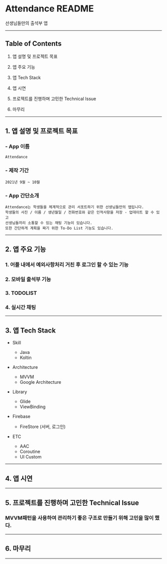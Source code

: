 # Attendance README

선생님들만의 출석부 앱

-------------------------

## Table of Contents

1. 앱 설명 및 프로젝트 목표

2. 앱 주요 기능

3. 앱 Tech Stack

4. 앱 시연

5. 프로젝트를 진행하며 고민한 Technical Issue

6. 마무리

----------------------

## 1. 앱 설명 및 프로젝트 목표

### - App 이름

    Attendance

### - 제작 기간

    2021년 9월 ~ 10월

### - App 간단소개

    Attendance는 학생들을 체계적으로 관리 서포트하기 위한 선생님들만의 앱입니다.    
    학생들의 사진 / 이름 / 생년월일 / 전화번호와 같은 인적사항을 저장 - 업데이트 할 수 있고     
    선생님들끼리 소통할 수 있는 채팅 기능이 있습니다.
    또한 간단하게 계획을 짜기 위한 To-Do List 기능도 있습니다.
    
----------------------

## 2. 앱 주요 기능

### 1. 어플 내에서 예외사항처리 거친 후 로그인 할 수 있는 기능

### 2. 모바일 출석부 기능

### 3. TODOLIST

### 4. 실시간 채팅

------------------------

## 3. 앱 Tech Stack

- Skill

    - Java
    - Koltin

- Architecture

    - MVVM
    - Google Architecture

- Library

    - Glide
    - ViewBinding

- Firebase

    - FireStore (서버, 로그인)

- ETC

    - AAC
    - Coroutine
    - UI Custom

-------------------------------

## 4. 앱 시연

-----------------------

## 5. 프로젝트를 진행하며 고민한 Technical Issue

### MVVM패턴을 사용하여 관리하기 좋은 구조로 만들기 위해 고민을 많이 했다.

-------------------

## 6. 마무리

--------------------
